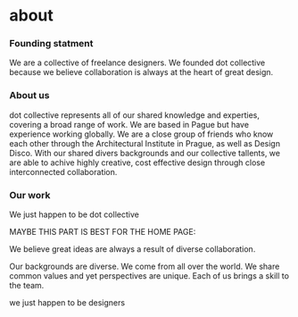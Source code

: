 # about

### Founding statment 
We are a collective of freelance designers. We founded dot collective because we believe collaboration is always at the heart of great design.

### About us
dot collective represents all of our shared knowledge and experties, covering a broad range of work. We are based in Pague but have experience working globally. We are a close group of friends who know each other through the Architectural Institute in Prague, as well as Design Disco. With our shared divers backgrounds and our collective tallents, we are able to achive highly creative, cost effective design through close interconnected collaboration.

### Our work
We just happen to be dot collective





MAYBE THIS PART IS BEST FOR THE HOME PAGE:

We believe great ideas are always a result of diverse collaboration. 

Our backgrounds are diverse. We come from all over the world. We share common values and yet perspectives are unique. Each of us brings a skill to the team. 

we just happen to be designers 
